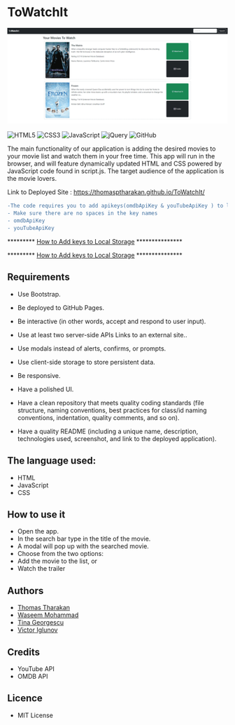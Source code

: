 # ToWatchIt
 
![mainPhoto](./images/Application_Working.gif)

 ![HTML5](https://img.shields.io/badge/html5-%23E34F26.svg?style=for-the-badge&logo=html5&logoColor=white)
![CSS3](https://img.shields.io/badge/css3-%231572B6.svg?style=for-the-badge&logo=css3&logoColor=white)
![JavaScript](https://img.shields.io/badge/javascript-%23323330.svg?style=for-the-badge&logo=javascript&logoColor=%23F7DF1E)
![jQuery](https://img.shields.io/badge/jquery-%230769AD.svg?style=for-the-badge&logo=jquery&logoColor=white)
![GitHub](https://img.shields.io/badge/github-%23121011.svg?style=for-the-badge&logo=github&logoColor=white)


The main functionality of our application is adding the desired movies to your movie list and watch them in your free time.
This app will run in the browser, and will feature dynamically updated HTML and CSS powered by JavaScript code found in script.js.
The target audience of the application is the movie lovers. 

Link to Deployed Site : https://thomasptharakan.github.io/ToWatchIt/

```diff
-The code requires you to add apikeys(omdbApiKey & youTubeApiKey ) to localstorage for the search function to work. 
- Make sure there are no spaces in the key names 
- omdbApiKey
- youTubeApiKey
```

 ********* [How to Add keys to Local Storage](https://learn.microsoft.com/en-us/microsoft-edge/devtools-guide-chromium/storage/localstorage) ***************

 ********* [How to Add keys to Local Storage](https://learn.microsoft.com/en-us/microsoft-edge/devtools-guide-chromium/storage/localstorage) ***************


## Requirements

* Use Bootstrap.

* Be deployed to GitHub Pages.

* Be interactive (in other words, accept and respond to user input).

* Use at least two server-side APIs Links to an external site..

* Use modals instead of alerts, confirms, or prompts.

* Use client-side storage to store persistent data.

* Be responsive.

* Have a polished UI.

* Have a clean repository that meets quality coding standards (file structure, naming conventions, best practices for class/id naming conventions, indentation, quality comments, and so on).

* Have a quality README (including a unique name, description, technologies used, screenshot, and link to the deployed application).



## The language used:

* HTML
* JavaScript
* CSS



## How to use it

* Open the app.
* In the search bar type in the title of the movie.
* A modal will pop up with the searched movie.
* Choose from the two options:
* Add the movie to the list, or
* Watch the trailer 

## Authors
* [Thomas Tharakan](https://github.com/thomasptharakan)
* [Waseem Mohammad](https://github.com/wmohammad83)
* [Tina Georgescu](https://github.com/cristinabadea)
* [Victor Iglunov](https://github.com/WebArchitect89)


## Credits

* YouTube API
* OMDB API 

## Licence

* MIT License
